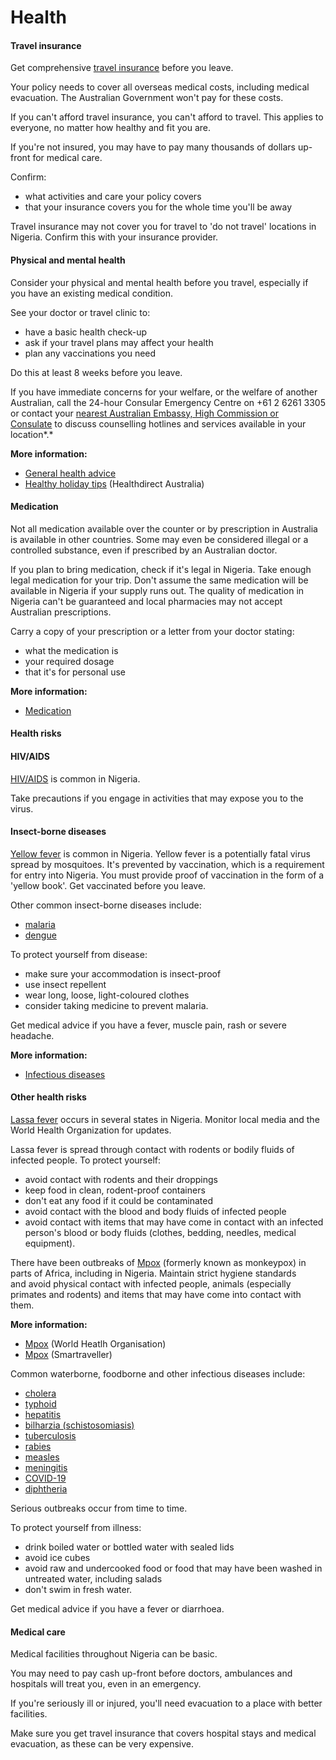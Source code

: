 # Health

#### Travel insurance

Get comprehensive [travel insurance](/before-you-go/the-basics/travel-insurance "Travel insurance") before you leave.

Your policy needs to cover all overseas medical costs, including medical evacuation. The Australian Government won't pay for these costs.

If you can't afford travel insurance, you can't afford to travel. This applies to everyone, no matter how healthy and fit you are.

If you're not insured, you may have to pay many thousands of dollars up-front for medical care.

Confirm:

* what activities and care your policy covers
* that your insurance covers you for the whole time you'll be away

Travel insurance may not cover you for travel to 'do not travel' locations in Nigeria. Confirm this with your insurance provider.

#### Physical and mental health

Consider your physical and mental health before you travel, especially if you have an existing medical condition.

See your doctor or travel clinic to:

* have a basic health check-up
* ask if your travel plans may affect your health
* plan any vaccinations you need

Do this at least 8 weeks before you leave.

If you have immediate concerns for your welfare, or the welfare of another Australian, call the 24-hour Consular Emergency Centre on +61 2 6261 3305 or contact your [nearest Australian Embassy, High Commission or Consulate](https://www.dfat.gov.au/about-us/our-locations/missions/our-embassies-and-consulates-overseas) to discuss counselling hotlines and services available in your location*.*

**More information:**

* [General health advice](/before-you-go/health "Taking care of your health")
* [Healthy holiday tips](https://www.healthdirect.gov.au/healthy-holiday-tips-infographic) (Healthdirect Australia)

#### Medication

Not all medication available over the counter or by prescription in Australia is available in other countries. Some may even be considered illegal or a controlled substance, even if prescribed by an Australian doctor.

If you plan to bring medication, check if it's legal in Nigeria. Take enough legal medication for your trip. Don't assume the same medication will be available in Nigeria if your supply runs out. The quality of medication in Nigeria can't be guaranteed and local pharmacies may not accept Australian prescriptions.

Carry a copy of your prescription or a letter from your doctor stating:

* what the medication is
* your required dosage
* that it's for personal use

**More information:**

* [Medication](/before-you-go/health/medications "Medication and medical equipment")

#### Health risks

#### HIV/AIDS

[HIV/AIDS](https://www.who.int/news-room/fact-sheets/detail/hiv-aids) is common in Nigeria.

Take precautions if you engage in activities that may expose you to the virus.

#### Insect-borne diseases

[Yellow fever](http://www.health.gov.au/yellowfever) is common in Nigeria. Yellow fever is a potentially fatal virus spread by mosquitoes. It's prevented by vaccination, which is a requirement for entry into Nigeria. You must provide proof of vaccination in the form of a 'yellow book'. Get vaccinated before you leave.

Other common insect-borne diseases include:

* [malaria](https://www.who.int/news-room/fact-sheets/detail/malaria)
* [dengue](https://www.health.gov.au/diseases/dengue-virus-infection)

To protect yourself from disease:

* make sure your accommodation is insect-proof
* use insect repellent
* wear long, loose, light-coloured clothes
* consider taking medicine to prevent malaria.

Get medical advice if you have a fever, muscle pain, rash or severe headache.

**More information:**

* [Infectious diseases](/before-you-go/health/diseases "Infectious diseases")

#### Other health risks

[Lassa fever](http://www.who.int/mediacentre/factsheets/fs179/en/) occurs in several states in Nigeria. Monitor local media and the World Health Organization for updates.

Lassa fever is spread through contact with rodents or bodily fluids of infected people. To protect yourself:

* avoid contact with rodents and their droppings
* keep food in clean, rodent-proof containers
* don't eat any food if it could be contaminated
* avoid contact with the blood and body fluids of infected people
* avoid contact with items that may have come in contact with an infected person's blood or body fluids (clothes, bedding, needles, medical equipment).

There have been outbreaks of [Mpox](https://www.cdc.gov.au/topics/mpox-monkeypox) (formerly known as monkeypox) in parts of Africa, including in Nigeria. Maintain strict hygiene standards and avoid physical contact with infected people, animals (especially primates and rodents) and items that may have come into contact with them.

**More information:**

* [Mpox](https://www.who.int/news-room/fact-sheets/detail/mpox) (World Heatlh Organisation)
* [Mpox](https://www.smartraveller.gov.au/news-and-updates/mpox-global-public-health-emergency) (Smartraveller)

Common waterborne, foodborne and other infectious diseases include:

* [cholera](https://www.who.int/news-room/fact-sheets/detail/cholera)
* [typhoid](https://www.who.int/immunization/diseases/typhoid/en/)
* [hepatitis](https://www.who.int/hepatitis/en/)
* [bilharzia (schistosomiasis)](https://www.who.int/news-room/fact-sheets/detail/schistosomiasis)
* [tuberculosis](https://www.who.int/news-room/fact-sheets/detail/tuberculosis)
* [rabies](https://www.who.int/news-room/fact-sheets/detail/rabies)
* [measles](https://www.health.gov.au/diseases/measles)
* [meningitis](https://www.who.int/emergencies/diseases/meningitis/en/)
* [COVID-19](https://www.health.gov.au/topics/covid-19/about)
* [diphtheria](https://www.who.int/news-room/fact-sheets/detail/diphtheria#:~:text=Diphtheria%20is%20a%20disease%20caused,to%20produce%20and%20sustain%20immunity.)

Serious outbreaks occur from time to time.

To protect yourself from illness:

* drink boiled water or bottled water with sealed lids
* avoid ice cubes
* avoid raw and undercooked food or food that may have been washed in untreated water, including salads
* don't swim in fresh water.

Get medical advice if you have a fever or diarrhoea.

#### Medical care

Medical facilities throughout Nigeria can be basic.

You may need to pay cash up-front before doctors, ambulances and hospitals will treat you, even in an emergency.

If you're seriously ill or injured, you'll need evacuation to a place with better facilities.

Make sure you get travel insurance that covers hospital stays and medical evacuation, as these can be very expensive.
